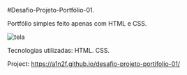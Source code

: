 #Desafio-Projeto-Portfólio-01.

Portfólio simples feito apenas com HTML e CSS.

![tela](https://github.com/user-attachments/assets/1a36d15d-bbf7-421c-8d7f-4745e9b838f7)

Tecnologias utilizadas: HTML. CSS.

Project: https://a1n2f.github.io/desafio-projeto-portifolio-01/
